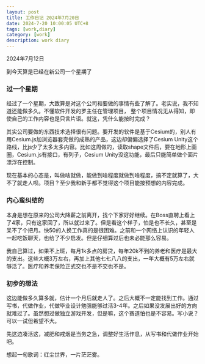 ```yaml
---
layout: post
title: 工作日记 2024年7月20日
date: 2024-7-20 10:00:05 UTC+8
tags: [work,diary]
category: [work]
description: work diary
---
```


2024年7月12日

到今天算是已经在新公司一个星期了

<!-- more -->

### 过一个星期

经过了一个星期，大致算是对这个公司和要做的事情有些了解了。老实说，我不知道还能做多久。不懂软件开发的罗主任在管理项目， 整个项目情况无从得知，即使自己的工作内容也是只言片语。就这，凭什么能按时完成？

其实公司要做的东西技术选择很有问题。要开发的软件是基于Cesium的，别人有用Cesium.js加浏览器套壳做的成熟的产品，这边却偏偏选择了Cesium Unity这个路线，比js少了太多太多内容。比如这周做的，读取shape文件后，要在地形上画圈，Cesium.js有接口，有列子，Cesium Unity没这功能，最后只能简单做个面片漂浮在控制。

现在基本的心态是，叫做啥就做，能做到啥程度就做到啥程度，搞不定就算了，大不了就走人呗。项目？至少我和新手都不觉得这个项目能按预想的内容完成。

### 内心蛮纠结的

本身是想在原来的公司大降薪之前离开，找个下家好好继续。在Boss直聘上看上了4家，只有这家回了，所以就过来了。但是看这个样子，怕是也不长久，甚至是呆不了个把月。快50的人换工作真的是很困难。之前和一个网络上认识的年轻人一起吃饭聊天，也给了不少启发。但是仔细算过后也未必能那么容易。

我自己算过，如果不上班，每月1k多点的房贷，每年20k不到的养老和医疗是最大的支出。这些大概3万左右，再加上其他七七八八的支出，一年大概有5万左右就够活了。医疗和养老保险正式交也不是不交也不是。

### 初步的想法

这边能做多久算多就，估计一个月后就走人了。之后大概不一定能找到工作。通过写书，代做作业，代做毕业设计勉强能够过活3-4年。之后如果没发展出好的方向就难过了。虽然想过做独立游戏开发，但是嘛，这个赛道怕也是不容易。写小说？可以一试但希望不大。

先这边凑活这，减肥和戒烟是当务之急，调整好生活作息，从写书和代做作业开始吧。

想起一句歌词：红尘世界，一片茫茫雾。



